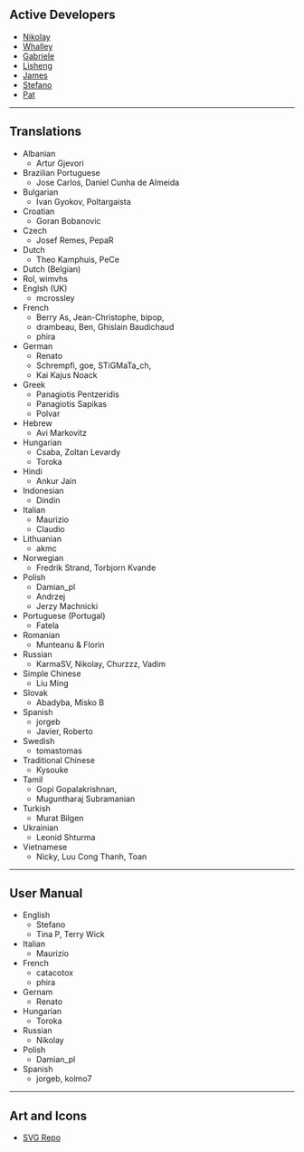 ## <i class="fab fa-github"></i> Active Developers
- [Nikolay](https://github.com/vomikan)
- [Whalley](https://github.com/whalley)
- [Gabriele](https://github.com/gabriele-v)
- [Lisheng](https://github.com/guanlisheng)
- [James](https://github.com/siena123)
- [Stefano](https://github.com/stef145g)
- [Pat](https://github.com/omalleypat)

--------------------

## <i class="fas fa-language"></i> Translations
- Albanian
    - Artur Gjevori
- Brazilian Portuguese
    -  Jose Carlos, Daniel Cunha de Almeida
- Bulgarian
    - Ivan Gyokov, Poltargaista
- Croatian
    - Goran Bobanovic
- Czech
    - Josef Remes, PepaR
- Dutch
    - Theo Kamphuis, PeCe
-   Dutch (Belgian)
- Rol, wimvhs
- Englsh (UK)
    - mcrossley
- French
    - Berry As, Jean-Christophe, bipop,
    - drambeau, Ben, Ghislain Baudichaud
    - phira
- German
    - Renato
    - Schrempfi, goe, STiGMaTa_ch,
    - Kai Kajus Noack
- Greek
    - Panagiotis Pentzeridis
    - Panagiotis Sapikas
    - Polvar
- Hebrew
    - Avi Markovitz
- Hungarian
    - Csaba, Zoltan Levardy
    - Toroka
- Hindi
    - Ankur Jain
- Indonesian
    - Dindin
- Italian
    - Maurizio
    - Claudio
- Lithuanian
    - akmc
- Norwegian
    - Fredrik Strand, Torbjorn Kvande
- Polish
    - Damian_pl
    - Andrzej
    - Jerzy Machnicki 
- Portuguese (Portugal)
    - Fatela
- Romanian
    - Munteanu & Florin
- Russian
    - KarmaSV, Nikolay, Churzzz, Vadim
- Simple Chinese
    - Liu Ming
- Slovak
    - Abadyba, Misko B
- Spanish
    - jorgeb
    - Javier, Roberto
- Swedish
    - tomastomas
- Traditional Chinese
    - Kysouke
- Tamil
    - Gopi Gopalakrishnan,
    - Muguntharaj Subramanian
- Turkish
    - Murat Bilgen
- Ukrainian
    - Leonid Shturma
- Vietnamese
    - Nicky, Luu Cong Thanh, Toan

--------------------

## <i class="fas fa-book-open"></i> User Manual
- English
    - Stefano
    - Tina P, Terry Wick
- Italian
    - Maurizio
- French
    - catacotox
    - phira
- Gernam
    - Renato
- Hungarian
    - Toroka
- Russian 
    - Nikolay
- Polish
    - Damian_pl
- Spanish
    - jorgeb, kolmo7

--------------------

## <i class="fas fa-palette"></i> Art and Icons
- [SVG Repo](https://www.svgrepo.com)

